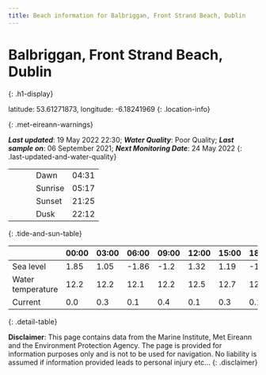 ```yaml
---
title: Beach information for Balbriggan, Front Strand Beach, Dublin
---
```

# Balbriggan, Front Strand Beach, Dublin 
{: .h1-display}

latitude: 53.61271873, longitude: -6.18241969
{: .location-info}


{: .met-eireann-warnings}

___Last updated___: 19 May 2022 22:30; ___Water Quality___: Poor Quality;
___Last sample on___: 06 September 2021; ___Next Monitoring Date___: 24 May 2022
{: .last-updated-and-water-quality}

|   |   |   |   |   |
|---|---|---|---|---|
|   |   |   | Dawn  | 04:31 |
|   |   |   | Sunrise  | 05:17 |
|   |   |   | Sunset  | 21:25 |
|   |   |   | Dusk  | 22:12 |
{: .tide-and-sun-table}

<div></div>

| | 00:00 | 03:00 | 06:00 | 09:00 | 12:00 | 15:00 | 18:00 | 21:00 |
|---|---|---|---|---|---|---|---|---|
| Sea level | 1.85 | 1.05 | -1.86 | -1.2| 1.32 | 1.19 | -1.41 | -1.16 |
| Water temperature | 12.2 | 12.2 | 12.1 | 12.2 | 12.5 | 12.7 | 12.8 | 12.6 |
| Current | 0.0 | 0.3 | 0.1 | 0.4 | 0.1| 0.3 | 0.1 | 0.4 |
{: .detail-table}

__Disclaimer__: This page contains data from the Marine Institute,
Met Eireann and the Environment Protection Agency. The page is provided for
information purposes only and is not to be used for navigation. No liability
is assumed if information provided leads to personal injury etc...
{: .disclaimer}